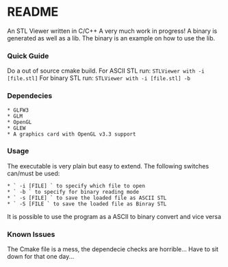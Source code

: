 
# README #

An STL Viewer written in C/C++
A very much work in progress! 
A binary is generated as well as a lib.
The binary is an example on how to use the lib. 

### Quick Guide ### 

Do a out of source cmake build.
For ASCII STL run: ` STLViewer with -i [file.stl] `
For binary STL run: ` STLViewer with -i [file.stl] -b `

### Dependecies ###
	
	* GLFW3
	* GLM
	* OpenGL
	* GLEW
	* A graphics card with OpenGL v3.3 support

### Usage ###

The executable is very plain but easy to extend. 
The following switches can/must be used:
	
	* ` -i [FILE] ` to specify which file to open
	* ` -b ` to specify for binary reading mode
	* ` -s [FILE] ` to save the loaded file as ASCII STL
	* ` -S [FILE ` to save the loaded file as Binray STL

It is possible to use the program as a ASCII to binary convert
and vice versa

### Known Issues ###

The Cmake file is a mess, the dependecie checks are horrible...
Have to sit down for that one day...
